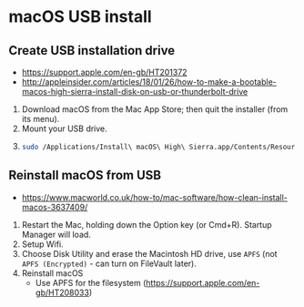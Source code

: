 # macOS USB install

## Create USB installation drive

* <https://support.apple.com/en-gb/HT201372>
* <http://appleinsider.com/articles/18/01/26/how-to-make-a-bootable-macos-high-sierra-install-disk-on-usb-or-thunderbolt-drive>

1. Download macOS from the Mac App Store; then quit the installer (from its menu).
2. Mount your USB drive.
3.  ```bash
    sudo /Applications/Install\ macOS\ High\ Sierra.app/Contents/Resources/createinstallmedia—volume /Volumes/macinstall
    ```

## Reinstall macOS from USB

* <https://www.macworld.co.uk/how-to/mac-software/how-clean-install-macos-3637409/>

1. Restart the Mac, holding down the Option key (or Cmd+R).  Startup Manager will load.
2. Setup Wifi.
3. Choose Disk Utility and erase the Macintosh HD drive, use `APFS` (not `APFS (Encrypted)` - can turn on FileVault later).
4. Reinstall macOS
    * Use APFS for the filesystem (<https://support.apple.com/en-gb/HT208033>)
